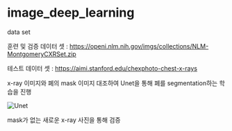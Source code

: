 # image_deep_learning


data set 

훈련 및 검증 데이터 셋 : https://openi.nlm.nih.gov/imgs/collections/NLM-MontgomeryCXRSet.zip

테스트 데이터 셋 : https://aimi.stanford.edu/chexphoto-chest-x-rays

x-ray 이미지와 폐의 mask 이미지 대조하여 Unet을 통해 
폐를 segmentation하는 학습을 진행

![Unet](https://user-images.githubusercontent.com/80818827/160245520-63221a4e-4461-4acd-aa89-84a3eeae055d.png)


mask가 없는 새로운 x-ray 사진을 통해 검증
